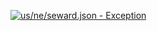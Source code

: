 [![us/ne/seward.json - Exception](https://img.shields.io/badge/us/ne/seward.json-Exception-red)](https://github.com/openaddresses/openaddresses/tree/master/sources/us/ne/seward.json)